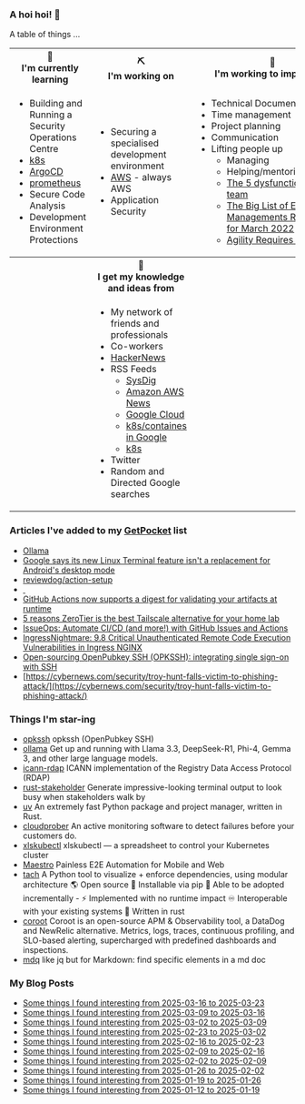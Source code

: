 ### A hoi hoi! 👋

A table of things ...

<table>
    <tr>
        <th>🌱<br/>I'm currently learning</th>
        <th>⛏<br/> I'm working on</th>
        <th>🚧<br/>I'm working to improve on</th>
    </tr>
    <tr>
        <td>
            <ul>
                <li>Building and Running a Security Operations Centre</li>
                <li><a href="https://kubernetes.io/">k8s</a></li>
                <li><a href="https://argoproj.github.io/">ArgoCD</a></li>
                <li><a href="https://prometheus.io/">prometheus</a></li>
                <li>Secure Code Analysis</li>
                <li>Development Environment Protections</li>
            </ul>
        </td>
        <td>
            <ul>
                <li>Securing a specialised development environment</li>
                <li><a href="https://aws.amazon.com/">AWS</a> - always AWS</li>
                <li>Application Security</li>
            </ul>
        </td>
        <td>
            <ul>
                <li>Technical Documentation</li>
                <li>Time management</li>
                <li>Project planning</li>
                <li>Communication</li>
                <li>Lifting people up
                    <ul>
                      <li>Managing</li>
                      <li>Helping/mentoring/coaching</li>
                      <li><a href="https://valid.com/5-dysfunctions-of-a-team/">The 5 dysfunctions of a team</a></li>
                      <li><a href="https://practicallyleading.dev/the-big-list-of-engineering-management-resources-march-2022">The Big List of Engineering Managements Resources - for March 2022</a></li>
                      <li><a href="https://www.industriallogic.com/blog/agility-requires-balance/">Agility Requires Balance</a></li>
                    </ul>
                </li>
            </ul>
        </td>
    </tr>
    <tr>
        <th>&nbsp;</th>
        <th>🏫<br/>I get my knowledge and ideas from</th>
        <th>&nbsp;</th>
    </tr>
    <tr>
        <td>&nbsp;</td>
        <td>
            <ul>
                <li>My network of friends and professionals</li>
                <li>Co-workers</li>
                <li><a href="https://news.ycombinator.com/">HackerNews</a></li>
                <li>RSS Feeds
                    <ul>
                        <li><a href="http://fetchrss.com/rss/5b4e9e358a93f8cc058b4567960404014.xml">SysDig</a></li>
                        <li><a href="https://aws.amazon.com/new/feed/">Amazon AWS News</a></li>
                        <li><a href="https://cloudblog.withgoogle.com/rss/">Google Cloud</a></li>
                        <li><a href="https://cloudblog.withgoogle.com/products/containers-kubernetes/rss/">k8s/containes in Google</a></li>
                        <li><a href="https://kubernetes.io/feed.xml">k8s</a></li>
                    </ul>
                </li>
                <li>Twitter</li>
                <li>Random and Directed Google searches</li>
            </ul>
        </td>
        <td>&nbsp;</td>
    </tr>
</table>

### Articles I've added to my [GetPocket](https://getpocket.com/) list

* [Ollama](https://ollama.com)
* [Google says its new Linux Terminal feature isn't a replacement for Android's desktop mode](https://www.androidauthority.com/android-linux-terminal-purpose-3535765/)
* [reviewdog/action-setup](https://www.wiz.io/blog/new-github-action-supply-chain-attack-reviewdog-action-setup)
* [&nbsp;](#)
* [GitHub Actions now supports a digest for validating your artifacts at runtime](https://github.blog/changelog/2025-03-18-github-actions-now-supports-a-digest-for-validating-your-artifacts-at-runtime/)
* [5 reasons ZeroTier is the best Tailscale alternative for your home lab](https://www.xda-developers.com/why-zerotier-is-the-best-tailscale-alternative-for-your-home-lab/)
* [IssueOps: Automate CI/CD (and more!) with GitHub Issues and Actions](https://github.blog/engineering/issueops-automate-ci-cd-and-more-with-github-issues-and-actions/)
* [IngressNightmare: 9.8 Critical Unauthenticated Remote Code Execution Vulnerabilities in Ingress NGINX](https://www.wiz.io/blog/ingress-nginx-kubernetes-vulnerabilities)
* [Open-sourcing OpenPubkey SSH (OPKSSH): integrating single sign-on with SSH](https://blog.cloudflare.com/open-sourcing-openpubkey-ssh-opkssh-integrating-single-sign-on-with-ssh/)
* [https://cybernews.com/security/troy-hunt-falls-victim-to-phishing-attack/](https://cybernews.com/security/troy-hunt-falls-victim-to-phishing-attack/)

### Things I'm star-ing

* [opkssh](https://github.com/openpubkey/opkssh)
  opkssh (OpenPubkey SSH)
* [ollama](https://github.com/ollama/ollama)
  Get up and running with Llama 3.3, DeepSeek-R1, Phi-4, Gemma 3, and other large language models.
* [icann-rdap](https://github.com/icann/icann-rdap)
  ICANN implementation of the Registry Data Access Protocol (RDAP)
* [rust-stakeholder](https://github.com/giacomo-b/rust-stakeholder)
  Generate impressive-looking terminal output to look busy when stakeholders walk by
* [uv](https://github.com/astral-sh/uv)
  An extremely fast Python package and project manager, written in Rust.
* [cloudprober](https://github.com/cloudprober/cloudprober)
  An active monitoring software to detect failures before your customers do.
* [xlskubectl](https://github.com/learnk8s/xlskubectl)
  xlskubectl — a spreadsheet to control your Kubernetes cluster
* [Maestro](https://github.com/mobile-dev-inc/Maestro)
  Painless E2E Automation for Mobile and Web
* [tach](https://github.com/gauge-sh/tach)
  A Python tool to visualize + enforce dependencies, using modular architecture 🌎 Open source 🐍 Installable via pip 🔧 Able to be adopted incrementally - ⚡ Implemented with no runtime impact ♾️ Interoperable with your existing systems 🦀 Written in rust
* [coroot](https://github.com/coroot/coroot)
  Coroot is an open-source APM & Observability tool, a DataDog and NewRelic alternative. Metrics, logs, traces, continuous profiling, and SLO-based alerting, supercharged with predefined dashboards and inspections.
* [mdq](https://github.com/yshavit/mdq)
  like jq but for Markdown: find specific elements in a md doc

### My Blog Posts

* [Some things I found interesting from 2025-03-16 to 2025-03-23](https://pgmac.net.au/last-week/2025/03/23/interesting-last-week.html)
* [Some things I found interesting from 2025-03-09 to 2025-03-16](https://pgmac.net.au/last-week/2025/03/16/interesting-last-week.html)
* [Some things I found interesting from 2025-03-02 to 2025-03-09](https://pgmac.net.au/last-week/2025/03/09/interesting-last-week.html)
* [Some things I found interesting from 2025-02-23 to 2025-03-02](https://pgmac.net.au/last-week/2025/03/02/interesting-last-week.html)
* [Some things I found interesting from 2025-02-16 to 2025-02-23](https://pgmac.net.au/last-week/2025/02/23/interesting-last-week.html)
* [Some things I found interesting from 2025-02-09 to 2025-02-16](https://pgmac.net.au/last-week/2025/02/16/interesting-last-week.html)
* [Some things I found interesting from 2025-02-02 to 2025-02-09](https://pgmac.net.au/last-week/2025/02/09/interesting-last-week.html)
* [Some things I found interesting from 2025-01-26 to 2025-02-02](https://pgmac.net.au/last-week/2025/02/02/interesting-last-week.html)
* [Some things I found interesting from 2025-01-19 to 2025-01-26](https://pgmac.net.au/last-week/2025/01/26/interesting-last-week.html)
* [Some things I found interesting from 2025-01-12 to 2025-01-19](https://pgmac.net.au/last-week/2025/01/19/interesting-last-week.html)
